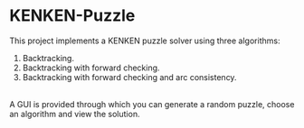 # KENKEN-Puzzle
This project implements a KENKEN puzzle solver using three algorithms:<br/>
1. Backtracking. <br/>
2. Backtracking with forward checking.<br/>
3. Backtracking with forward checking and arc consistency.<br/>
<br/>
A GUI is provided through which you can generate a random puzzle, choose an algorithm and view the solution.<br/>
